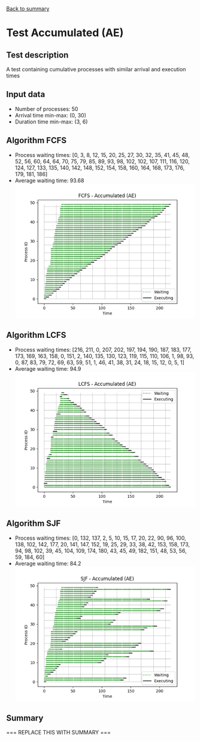 [Back to summary](./readme.md)

# Test Accumulated (AE)
## Test description
A test containing cumulative processes with similar arrival and execution times
## Input data
- Number of processes: 50
- Arrival time min-max: (0, 30)
- Duration time min-max: (3, 6)

## Algorithm FCFS
- Process waiting times: [0, 3, 8, 12, 15, 20, 25, 27, 30, 32, 35, 41, 45, 48, 52, 56, 60, 64, 64, 70, 75, 79, 85, 89, 93, 98, 102, 102, 107, 111, 116, 120, 124, 127, 133, 135, 140, 142, 148, 152, 154, 158, 160, 164, 168, 173, 176, 179, 181, 186]
- Average waiting time: 93.68
![Graph FCFS](FCFS_accumulatedae.png)

## Algorithm LCFS
- Process waiting times: [216, 211, 0, 207, 202, 197, 194, 190, 187, 183, 177, 173, 169, 163, 158, 0, 151, 2, 140, 135, 130, 123, 119, 115, 110, 106, 1, 98, 93, 0, 87, 83, 79, 72, 69, 63, 59, 51, 1, 46, 41, 38, 31, 24, 18, 15, 12, 0, 5, 1]
- Average waiting time: 94.9
![Graph LCFS](LCFS_accumulatedae.png)

## Algorithm SJF
- Process waiting times: [0, 132, 137, 2, 5, 10, 15, 17, 20, 22, 90, 96, 100, 138, 102, 142, 177, 20, 141, 147, 152, 19, 25, 29, 33, 38, 42, 153, 158, 173, 94, 98, 102, 39, 45, 104, 109, 174, 180, 43, 45, 49, 182, 151, 48, 53, 56, 59, 184, 60]
- Average waiting time: 84.2
![Graph SJF](SJF_accumulatedae.png)

## Summary

=== REPLACE THIS WITH SUMMARY ===

